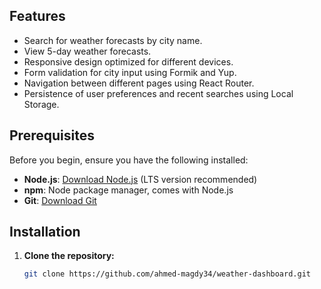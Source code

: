 ## Features
- Search for weather forecasts by city name.
- View 5-day weather forecasts.
- Responsive design optimized for different devices.
- Form validation for city input using Formik and Yup.
- Navigation between different pages using React Router.
- Persistence of user preferences and recent searches using Local Storage.

## Prerequisites
Before you begin, ensure you have the following installed:
- **Node.js**: [Download Node.js](https://nodejs.org/) (LTS version recommended)
- **npm**: Node package manager, comes with Node.js
- **Git**: [Download Git](https://git-scm.com/)

## Installation
1. **Clone the repository:**
   ```bash
   git clone https://github.com/ahmed-magdy34/weather-dashboard.git
